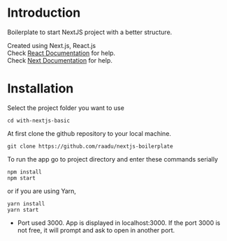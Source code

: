 # Introduction
Boilerplate to start NextJS project with a better structure.<br/>

Created using Next.js, React.js <br/>
Check [React Documentation](https://reactjs.org/docs/getting-started.html) for help. <br/>
Check [Next Documentation](https://nextjs.org/docs) for help. <br/>

# Installation 
Select the project folder you want to use
```
cd with-nextjs-basic
```

At first clone the github repository to your local machine. 
```
git clone https://github.com/raadu/nextjs-boilerplate
```

To run the app go to project directory and enter these commands serially
```
npm install
npm start
```
or if you are using Yarn,

```
yarn install
yarn start
```

* Port used 3000. App is displayed in localhost:3000. If the port 3000 is not free, it will prompt and ask to open in another port.
